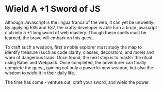 # Wield A +1 Sword of JS
Although Javascript is the lingua franca of the web, it can yet be unwieldy. By applying ES6 and ES7, the crafty developer is able turn a brute javascript club into a +1 longsword of web mastery. Though these spells must be learned, the brave will embark on this quest.

To craft such a weapon, first a noble explorer must study the map to identify treasure (such as code clarity, classes, decorators, and more) and warn of dangerous traps. Once found, the next step is to master the ritual using Babel and Webpack. Once completed, the adventurer can finally complete the quest, gaining not only a powerful new weapon, but also the wisdom to wield it in their daily life.

The time has come - venture out, craft your sword, and wield the power.
